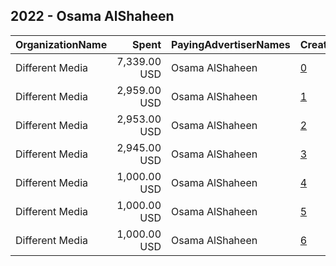 ## 2022 - Osama AlShaheen 
|OrganizationName|Spent|PayingAdvertiserNames|CreativeUrls|Impressions|Genders|AgeBrackets|CountryCodes|BillingAddresses|CandidateBallotInformation|
|:---|---:|:---|:---|---:|:---|:---|:---|:---|:---|
|Different Media|7,339.00 USD|Osama AlShaheen|[0](https://www.snap.com/political-ads/asset/e12bae4af5990d14781e2abf4f9b814f34ef3a282836e30ae449669356b35882?mediaType=mp4)|6,788,726||21+|kuwait|"31 St, Shuwaikh Industrial,Shuwaikh,2491,KW"||
|Different Media|2,959.00 USD|Osama AlShaheen|[1](https://www.snap.com/political-ads/asset/4cb7763896e3fcb21476e02e69c4c2e013ce35976f740e4b8d39f8f987da7e43?mediaType=mp4)|2,000,535|FEMALE|21+|kuwait|"31 St, Shuwaikh Industrial,Shuwaikh,2491,KW"||
|Different Media|2,953.00 USD|Osama AlShaheen|[2](https://www.snap.com/political-ads/asset/319359fac2ec6313f5e9a0e9816d8fe8367d872cd9d24771a17657cf702589c4?mediaType=mp4)|1,998,386|FEMALE|21+|kuwait|"31 St, Shuwaikh Industrial,Shuwaikh,2491,KW"||
|Different Media|2,945.00 USD|Osama AlShaheen|[3](https://www.snap.com/political-ads/asset/d74502164449b3e7613dafa9fbb61e72e1a59ee2650c2c99be620db29156a682?mediaType=mp4)|1,991,224|FEMALE|21+|kuwait|"31 St, Shuwaikh Industrial,Shuwaikh,2491,KW"||
|Different Media|1,000.00 USD|Osama AlShaheen|[4](https://www.snap.com/political-ads/asset/1f48e0e97154e06f0d94486d0721e6e15cb712393e99cb29aa8feb5c7ec1e4fc?mediaType=mp4)|485,631||21+|kuwait|"31 St, Shuwaikh Industrial,Shuwaikh,2491,KW"||
|Different Media|1,000.00 USD|Osama AlShaheen|[5](https://www.snap.com/political-ads/asset/b0d454f7829e633868d06d2afbbbad0ab3c154f3333a1b0c7a4603975dbfc211?mediaType=mp4)|484,691||21+|kuwait|"31 St, Shuwaikh Industrial,Shuwaikh,2491,KW"||
|Different Media|1,000.00 USD|Osama AlShaheen|[6](https://www.snap.com/political-ads/asset/f866232953322bb16cf112f83a38f53cf209324af65ff97d1cd51ece4f5a8336?mediaType=mp4)|483,923||21+|kuwait|"31 St, Shuwaikh Industrial,Shuwaikh,2491,KW"||
